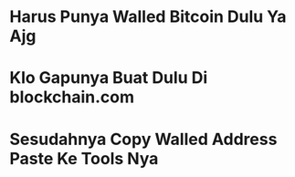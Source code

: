 # Harus Punya Walled Bitcoin Dulu Ya Ajg
# Klo Gapunya Buat Dulu Di blockchain.com
# Sesudahnya Copy Walled Address Paste Ke Tools Nya
